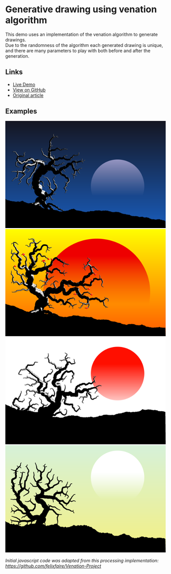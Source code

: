# Generative drawing using venation algorithm
This demo uses an implementation of the venation algorithm to generate drawings.  
Due to the randomness of the algorithm each generated drawing is unique, and there are many parameters to play with both before and after the generation.

## Links
- [Live Demo](https://giladaya.github.io/venation/app/index.html)  
- [View on GitHub](https://github.com/giladaya/venation)
- [Original article](http://algorithmicbotany.org/papers/venation.sig2005.pdf)

## Examples  
![Example 1](samples/venation03.png "Example 1")  
![Example 2](samples/venation05.png "Example 2")  
![Example 3](samples/venation04.png "Example 3")  
![Example 4](samples/venation01.png "Example 4")

*Initial javascript code was adapted from this processing implementation: https://github.com/felixfaire/Venation-Project*